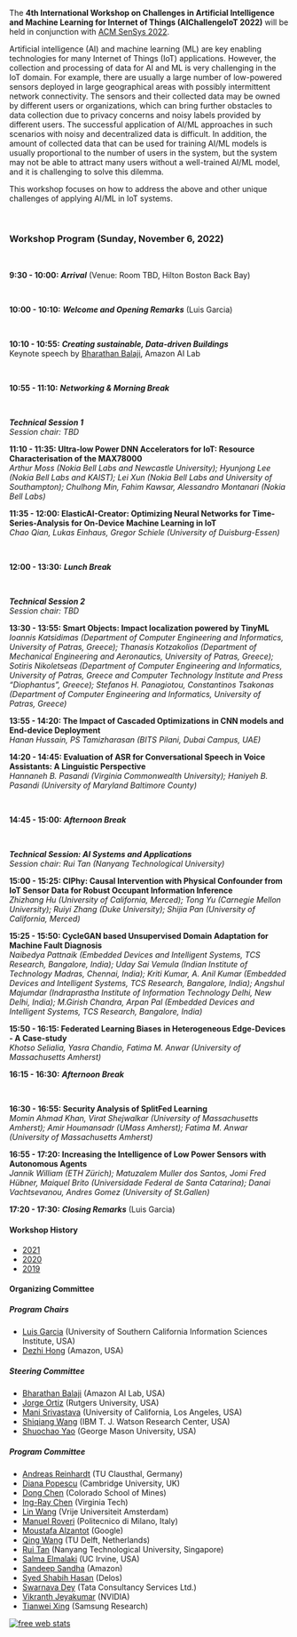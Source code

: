 The **4th International Workshop on Challenges in Artificial Intelligence and Machine Learning for Internet of Things (AIChallengeIoT 2022)** will be held in conjunction with [ACM SenSys 2022](http://sensys.acm.org/2022/).

Artificial intelligence (AI) and machine learning (ML) are key enabling technologies for many Internet of Things (IoT) applications. However, the collection and processing of data for AI and ML is very challenging in the IoT domain. For example, there are usually a large number of low-powered sensors deployed in large geographical areas with possibly intermittent network connectivity. The sensors and their collected data may be owned by different users or organizations, which can bring further obstacles to data collection due to privacy concerns and noisy labels provided by different users. The successful application of AI/ML approaches in such scenarios with noisy and decentralized data is difficult. In addition, the amount of collected data that can be used for training AI/ML models is usually proportional to the number of users in the system, but the system may not be able to attract many users without a well-trained AI/ML model, and it is challenging to solve this dilemma.

This workshop focuses on how to address the above and other unique challenges of applying AI/ML in IoT systems. 

<br/>

### Workshop Program (Sunday, November 6, 2022)

<br/>

**9:30 - 10:00:** ***Arrival*** (Venue: Room TBD, Hilton Boston Back Bay)

<br/>

**10:00 - 10:10:** ***Welcome and Opening Remarks*** (Luis Garcia)

<br/>

**10:10 - 10:55:** ***Creating sustainable, Data-driven Buildings***  
Keynote speech by [Bharathan Balaji](https://www.synergylabs.org/bharath/), Amazon AI Lab 


<br/>

**10:55 - 11:10:** ***Networking & Morning Break***

<br/>

***Technical Session 1***  
*Session chair: TBD*

**11:10 - 11:35: Ultra-low Power DNN Accelerators for IoT: Resource Characterisation of the MAX78000**  
*Arthur Moss (Nokia Bell Labs and Newcastle University); Hyunjong Lee (Nokia Bell Labs and KAIST); Lei Xun (Nokia Bell Labs and University of Southampton); Chulhong Min, Fahim Kawsar, Alessandro Montanari (Nokia Bell Labs)*

**11:35 - 12:00: ElasticAI-Creator: Optimizing Neural Networks for Time-Series-Analysis for On-Device Machine Learning in IoT**  
*Chao Qian, Lukas Einhaus, Gregor Schiele (University of Duisburg-Essen)*

<br/>

**12:00 - 13:30:** ***Lunch Break***

<br/>

***Technical Session 2***  
*Session chair: TBD*

**13:30 - 13:55: Smart Objects: Impact localization powered by TinyML**  
*Ioannis Katsidimas (Department of Computer Engineering and Informatics, University of Patras, Greece); Thanasis Kotzakolios (Department of Mechanical Engineering and Aeronautics, University of Patras, Greece); Sotiris Nikoletseas (Department of Computer Engineering and Informatics, University of Patras, Greece and Computer Technology Institute and Press “Diophantus”, Greece); Stefanos H. Panagiotou, Constantinos Tsakonas (Department of Computer Engineering and Informatics, University of Patras, Greece)*

**13:55 - 14:20: The Impact of Cascaded Optimizations in CNN models and End-device Deployment**  
*Hanan Hussain, PS Tamizharasan (BITS Pilani, Dubai Campus, UAE)*

**14:20 - 14:45: Evaluation of ASR for Conversational Speech in Voice Assistants: A Linguistic Perspective**  
*Hannaneh B. Pasandi (Virginia Commonwealth University); Haniyeh B. Pasandi (University of Maryland Baltimore County)*

<br/>

**14:45 - 15:00:** ***Afternoon Break***

<br/>

***Technical Session: AI Systems and Applications***  
*Session chair: Rui Tan (Nanyang Technological University)*

**15:00 - 15:25: CIPhy: Causal Intervention with Physical Confounder from IoT Sensor Data for Robust Occupant Information Inference**  
*Zhizhang Hu (University of California, Merced); Tong Yu (Carnegie Mellon University); Ruiyi Zhang (Duke University); Shijia Pan (University of California, Merced)*

**15:25 - 15:50: CycleGAN based Unsupervised Domain Adaptation for Machine Fault Diagnosis**  
*Naibedya Pattnaik (Embedded Devices and Intelligent Systems, TCS Research, Bangalore, India); Uday Sai Vemula (Indian Institute of Technology Madras, Chennai, India); Kriti Kumar, A. Anil Kumar (Embedded Devices and Intelligent Systems, TCS Research, Bangalore, India); Angshul Majumdar (Indraprastha Institute of Information Technology Delhi, New Delhi, India); M.Girish Chandra, Arpan Pal (Embedded Devices and Intelligent Systems, TCS Research, Bangalore, India)*

**15:50 - 16:15: Federated Learning Biases in Heterogeneous Edge-Devices - A Case-study**  
*Khotso Selialia, Yasra Chandio, Fatima M. Anwar (University of Massachusetts Amherst)*
<br/>

**16:15 - 16:30:** ***Afternoon Break***

<br/>

**16:30 - 16:55: Security Analysis of SplitFed Learning**  
*Momin Ahmad Khan, Virat Shejwalkar (University of Massachusetts Amherst); Amir Houmansadr (UMass Amherst); Fatima M. Anwar (University of Massachusetts Amherst)*

**16:55 - 17:20: Increasing the Intelligence of Low Power Sensors with Autonomous Agents**  
*Jannik William (ETH Zürich); Matuzalem Muller dos Santos, Jomi Fred Hübner, Maiquel Brito (Universidade Federal de Santa Catarina); Danai Vachtsevanou, Andres Gomez (University of St.Gallen)*

**17:20 - 17:30:** ***Closing Remarks*** (Luis Garcia)

#### Workshop History

- [2021](https://aichallengeiot.github.io/2021/index.html)
- [2020](https://aichallengeiot.github.io/2020/index.html)
- [2019](https://aichallengeiot.github.io/2019/index.html)



#### Organizing Committee

##### Program Chairs

- [Luis Garcia](https://lagarcia.us) (University of Southern California Information Sciences Institute, USA)
- [Dezhi Hong](https://www.linkedin.com/in/dezhi-hong-057b4234/) (Amazon, USA)

##### Steering Committee

- [Bharathan Balaji](https://www.synergylabs.org/bharath/) (Amazon AI Lab, USA)
- [Jorge Ortiz](http://jorgeortizphd.info/) (Rutgers University, USA)
- [Mani Srivastava](https://www.ee.ucla.edu/mani-srivastava/) (University of California, Los Angeles, USA)
- [Shiqiang Wang](https://researcher.watson.ibm.com/researcher/view.php?person=us-wangshiq) (IBM T. J. Watson Research Center, USA)
- [Shuochao Yao](https://yscacaca.github.io/) (George Mason University, USA)


##### Program Committee
- [Andreas Reinhardt](https://www.areinhardt.de/) (TU Clausthal, Germany)
- [Diana Popescu](https://www.kcl.ac.uk/people/diana-popescu) (Cambridge University, UK)
- [Dong Chen](https://people.mines.edu/dongchen/) (Colorado School of Mines)
- [Ing-Ray Chen](https://people.cs.vt.edu/~irchen/) (Virginia Tech)
- [Lin Wang](https://linwang.info/) (Vrije Universiteit Amsterdam)
- [Manuel Roveri](http://roveri.faculty.polimi.it/) (Politecnico di Milano, Italy)
- [Moustafa Alzantot](http://web.cs.ucla.edu/~malzantot/) (Google)
- [Qing Wang](https://www.st.ewi.tudelft.nl/qing/) (TU Delft, Netherlands)
- [Rui Tan](https://personal.ntu.edu.sg/tanrui/) (Nanyang Technological University, Singapore)
- [Salma Elmalaki](https://faculty.sites.uci.edu/elmalaki/) (UC Irvine, USA)
- [Sandeep Sandha](https://sites.google.com/view/sandeep-/home) (Amazon)
- [Syed Shabih Hasan](https://sites.google.com/site/hasanshabih/) (Delos)
- [Swarnava Dey](https://aichallengeiot.github.io) (Tata Consultancy Services Ltd.)
- [Vikranth Jeyakumar](https://nesl.ee.ucla.edu/people/434) (NVIDIA)
- [Tianwei Xing](https://nesl.ee.ucla.edu/people/422) (Samsung Research)

<script type="text/javascript">
var sc_project=8539485; 
var sc_invisible=1; 
var sc_security="2bff2be0"; 
var scJsHost = (("https:" == document.location.protocol) ? "https://secure." : "http://www.");
document.write("<sc"+"ript type='text/javascript' src='" + scJsHost + "statcounter.com/counter/counter.js'></"+"script>");
</script>

<noscript>
  <div class="statcounter"><a title="free web stats"
href="http://statcounter.com/" target="_blank"><img
class="statcounter"
src="https://c.statcounter.com/8539485/0/2bff2be0/1/"
alt="free web stats"></a></div>
</noscript>

